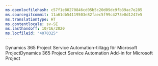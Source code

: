 ```yaml
---
ms.openlocfilehash: c57f1e80270846cd05b5c20d09dc9fb39ac7e285
ms.sourcegitcommit: 11a61db54119503e82faec5f99c4273e8d1247e5
ms.translationtype: HT
ms.contentlocale: sv-SE
ms.lasthandoff: 10/16/2020
ms.locfileid: "4070325"
---
```

<span data-ttu-id="37a2f-101">Dynamics 365 Project Service Automation-tillägg för Microsoft Project</span><span class="sxs-lookup"><span data-stu-id="37a2f-101">Dynamics 365 Project Service Automation Add-in for Microsoft Project</span></span>